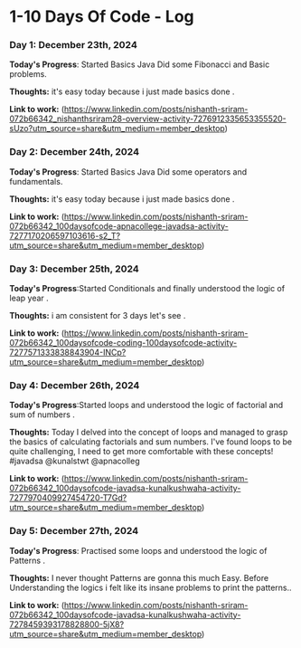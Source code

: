 # 1-10 Days Of Code - Log

### Day 1: December 23th, 2024

**Today's Progress**: Started Basics Java Did some Fibonacci and Basic problems.

**Thoughts:** it's easy today because i just made basics done .

**Link to work:** (https://www.linkedin.com/posts/nishanth-sriram-072b66342_nishanthsriram28-overview-activity-7276912335653355520-sUzo?utm_source=share&utm_medium=member_desktop)

### Day 2: December 24th, 2024

**Today's Progress**: Started Basics Java Did some operators and fundamentals.

**Thoughts:** it's easy today because i just made basics done .

**Link to work:** (https://www.linkedin.com/posts/nishanth-sriram-072b66342_100daysofcode-apnacollege-javadsa-activity-7277170206597103616-s2_T?utm_source=share&utm_medium=member_desktop)

### Day 3: December 25th, 2024

**Today's Progress**:Started Conditionals and finally understood the logic of leap year  .

**Thoughts:** i am consistent for 3 days let's see .

**Link to work:** (https://www.linkedin.com/posts/nishanth-sriram-072b66342_100daysofcode-coding-100daysofcode-activity-7277571333838843904-INCp?utm_source=share&utm_medium=member_desktop)

### Day 4: December 26th, 2024

**Today's Progress**:Started loops and understood the logic of factorial and sum of numbers  .

**Thoughts:** Today I delved into the concept of loops and managed to grasp the basics of calculating factorials and sum numbers. I've found loops to be quite challenging,  I  need to get more comfortable with these concepts! #javadsa @kunalstwt @apnacolleg

**Link to work:** (https://www.linkedin.com/posts/nishanth-sriram-072b66342_100daysofcode-javadsa-kunalkushwaha-activity-7277970409927454720-T7Gd?utm_source=share&utm_medium=member_desktop)

### Day 5: December 27th, 2024

**Today's Progress**: Practised some loops and understood the logic of Patterns  .

**Thoughts:** I never thought Patterns are gonna this much Easy. Before Understanding the logics i felt like its insane problems to print the patterns.. 

**Link to work:** (https://www.linkedin.com/posts/nishanth-sriram-072b66342_100daysofcode-javadsa-kunalkushwaha-activity-7278459393178828800-5jX8?utm_source=share&utm_medium=member_desktop)
